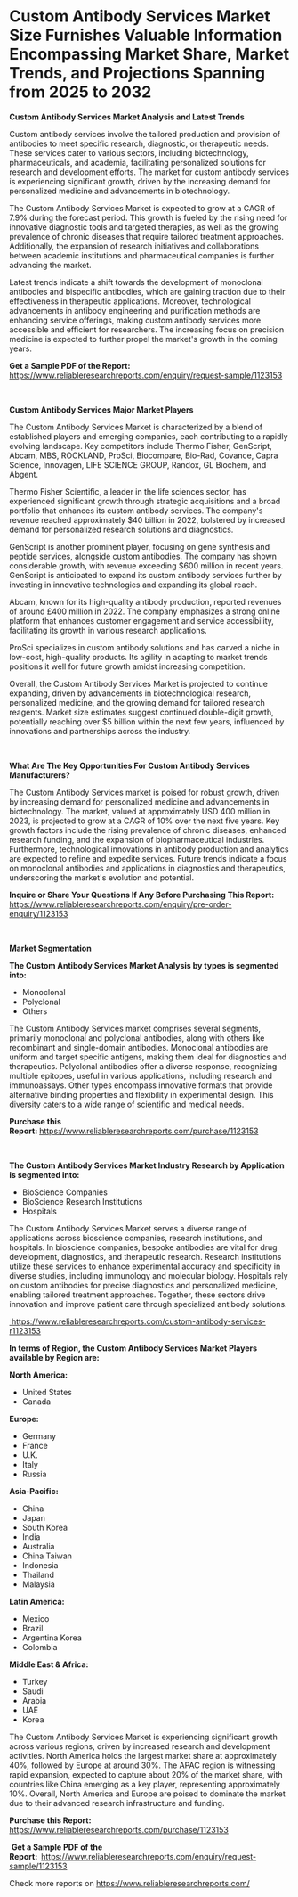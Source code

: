 <p><h1>Custom Antibody Services Market Size Furnishes Valuable Information Encompassing Market Share, Market Trends, and Projections Spanning from 2025 to 2032</h1></p><p><strong>Custom Antibody Services Market Analysis and Latest Trends</strong></p>
<p><p>Custom antibody services involve the tailored production and provision of antibodies to meet specific research, diagnostic, or therapeutic needs. These services cater to various sectors, including biotechnology, pharmaceuticals, and academia, facilitating personalized solutions for research and development efforts. The market for custom antibody services is experiencing significant growth, driven by the increasing demand for personalized medicine and advancements in biotechnology.</p><p>The Custom Antibody Services Market is expected to grow at a CAGR of 7.9% during the forecast period. This growth is fueled by the rising need for innovative diagnostic tools and targeted therapies, as well as the growing prevalence of chronic diseases that require tailored treatment approaches. Additionally, the expansion of research initiatives and collaborations between academic institutions and pharmaceutical companies is further advancing the market.</p><p>Latest trends indicate a shift towards the development of monoclonal antibodies and bispecific antibodies, which are gaining traction due to their effectiveness in therapeutic applications. Moreover, technological advancements in antibody engineering and purification methods are enhancing service offerings, making custom antibody services more accessible and efficient for researchers. The increasing focus on precision medicine is expected to further propel the market's growth in the coming years.</p></p>
<p><strong>Get a Sample PDF of the Report:&nbsp;</strong> <a href="https://www.reliableresearchreports.com/enquiry/request-sample/1123153?utm_campaign=120&utm_medium=2&utm_source=Github&utm_content=ia&utm_term=03032025&utm_id=custom-antibody-services">https://www.reliableresearchreports.com/enquiry/request-sample/1123153</a></p>
<p>&nbsp;</p>
<p><strong>Custom Antibody Services Major Market Players</strong></p>
<p><p>The Custom Antibody Services Market is characterized by a blend of established players and emerging companies, each contributing to a rapidly evolving landscape. Key competitors include Thermo Fisher, GenScript, Abcam, MBS, ROCKLAND, ProSci, Biocompare, Bio-Rad, Covance, Capra Science, Innovagen, LIFE SCIENCE GROUP, Randox, GL Biochem, and Abgent.</p><p>Thermo Fisher Scientific, a leader in the life sciences sector, has experienced significant growth through strategic acquisitions and a broad portfolio that enhances its custom antibody services. The company's revenue reached approximately $40 billion in 2022, bolstered by increased demand for personalized research solutions and diagnostics.</p><p>GenScript is another prominent player, focusing on gene synthesis and peptide services, alongside custom antibodies. The company has shown considerable growth, with revenue exceeding $600 million in recent years. GenScript is anticipated to expand its custom antibody services further by investing in innovative technologies and expanding its global reach.</p><p>Abcam, known for its high-quality antibody production, reported revenues of around £400 million in 2022. The company emphasizes a strong online platform that enhances customer engagement and service accessibility, facilitating its growth in various research applications.</p><p>ProSci specializes in custom antibody solutions and has carved a niche in low-cost, high-quality products. Its agility in adapting to market trends positions it well for future growth amidst increasing competition.</p><p>Overall, the Custom Antibody Services Market is projected to continue expanding, driven by advancements in biotechnological research, personalized medicine, and the growing demand for tailored research reagents. Market size estimates suggest continued double-digit growth, potentially reaching over $5 billion within the next few years, influenced by innovations and partnerships across the industry.</p></p>
<p>&nbsp;</p>
<p><strong>What Are The Key Opportunities For Custom Antibody Services Manufacturers?</strong></p>
<p><p>The Custom Antibody Services market is poised for robust growth, driven by increasing demand for personalized medicine and advancements in biotechnology. The market, valued at approximately USD 400 million in 2023, is projected to grow at a CAGR of 10% over the next five years. Key growth factors include the rising prevalence of chronic diseases, enhanced research funding, and the expansion of biopharmaceutical industries. Furthermore, technological innovations in antibody production and analytics are expected to refine and expedite services. Future trends indicate a focus on monoclonal antibodies and applications in diagnostics and therapeutics, underscoring the market's evolution and potential.</p></p>
<p><strong>Inquire or Share Your Questions If Any Before Purchasing This Report:</strong> <a href="https://www.reliableresearchreports.com/enquiry/pre-order-enquiry/1123153?utm_campaign=120&utm_medium=2&utm_source=Github&utm_content=ia&utm_term=03032025&utm_id=custom-antibody-services">https://www.reliableresearchreports.com/enquiry/pre-order-enquiry/1123153</a></p>
<p>&nbsp;</p>
<p><strong>Market Segmentation</strong></p>
<p><strong>The Custom Antibody Services Market Analysis by types is segmented into:</strong></p>
<p><ul><li>Monoclonal</li><li>Polyclonal</li><li>Others</li></ul></p>
<p><p>The Custom Antibody Services market comprises several segments, primarily monoclonal and polyclonal antibodies, along with others like recombinant and single-domain antibodies. Monoclonal antibodies are uniform and target specific antigens, making them ideal for diagnostics and therapeutics. Polyclonal antibodies offer a diverse response, recognizing multiple epitopes, useful in various applications, including research and immunoassays. Other types encompass innovative formats that provide alternative binding properties and flexibility in experimental design. This diversity caters to a wide range of scientific and medical needs.</p></p>
<p><strong>Purchase this Report:&nbsp;</strong><a href="https://www.reliableresearchreports.com/purchase/1123153?utm_campaign=120&utm_medium=2&utm_source=Github&utm_content=ia&utm_term=03032025&utm_id=custom-antibody-services">https://www.reliableresearchreports.com/purchase/1123153</a></p>
<p>&nbsp;</p>
<p><strong>The Custom Antibody Services Market Industry Research by Application is segmented into:</strong></p>
<p><ul><li>BioScience Companies</li><li>BioScience Research Institutions</li><li>Hospitals</li></ul></p>
<p><p>The Custom Antibody Services Market serves a diverse range of applications across bioscience companies, research institutions, and hospitals. In bioscience companies, bespoke antibodies are vital for drug development, diagnostics, and therapeutic research. Research institutions utilize these services to enhance experimental accuracy and specificity in diverse studies, including immunology and molecular biology. Hospitals rely on custom antibodies for precise diagnostics and personalized medicine, enabling tailored treatment approaches. Together, these sectors drive innovation and improve patient care through specialized antibody solutions.</p></p>
<p><a href="https://www.reliableresearchreports.com/custom-antibody-services-r1123153?utm_campaign=120&utm_medium=2&utm_source=Github&utm_content=ia&utm_term=03032025&utm_id=custom-antibody-services">&nbsp;https://www.reliableresearchreports.com/custom-antibody-services-r1123153</a></p>
<p><strong>In terms of Region, the Custom Antibody Services Market Players available by Region are:</strong></p>
<p>
    <p> <strong> North America: </strong>
        <ul>
            <li>United States</li>
            <li>Canada</li>
        </ul>
        </p> 
    <p> <strong> Europe: </strong>
        <ul>
            <li>Germany</li>
            <li>France</li>
            <li>U.K.</li>
            <li>Italy</li>
            <li>Russia</li>
        </ul>
        </p> 
    <p> <strong> Asia-Pacific: </strong>
        <ul>
            <li>China</li>
            <li>Japan</li>
            <li>South Korea</li>
            <li>India</li>
            <li>Australia</li>
            <li>China Taiwan</li>
            <li>Indonesia</li>
            <li>Thailand</li>
            <li>Malaysia</li>
        </ul>
        </p> 
    <p> <strong> Latin America: </strong>
        <ul>
            <li>Mexico</li>
            <li>Brazil</li>
            <li>Argentina Korea</li>
            <li>Colombia</li>
        </ul>
        </p> 
    <p> <strong> Middle East & Africa: </strong>
        <ul>
            <li>Turkey</li>
            <li>Saudi</li>
            <li>Arabia</li>
            <li>UAE</li>
            <li>Korea</li>
        </ul>
    </p>
    </p>
<p><p>The Custom Antibody Services Market is experiencing significant growth across various regions, driven by increased research and development activities. North America holds the largest market share at approximately 40%, followed by Europe at around 30%. The APAC region is witnessing rapid expansion, expected to capture about 20% of the market share, with countries like China emerging as a key player, representing approximately 10%. Overall, North America and Europe are poised to dominate the market due to their advanced research infrastructure and funding.</p></p>
<p><strong>Purchase this Report: </strong><a href="https://www.reliableresearchreports.com/purchase/1123153?utm_campaign=120&utm_medium=2&utm_source=Github&utm_content=ia&utm_term=03032025&utm_id=custom-antibody-services">https://www.reliableresearchreports.com/purchase/1123153</a></p>
<p>&nbsp;<strong>Get a Sample PDF of the Report:&nbsp;&nbsp;</strong><a href="https://www.reliableresearchreports.com/enquiry/request-sample/1123153?utm_campaign=120&utm_medium=2&utm_source=Github&utm_content=ia&utm_term=03032025&utm_id=custom-antibody-services">https://www.reliableresearchreports.com/enquiry/request-sample/1123153</a></p>
<p><strong></strong></p>
<p>Check more reports on <a href="https://www.reliableresearchreports.com/?utm_campaign=120&utm_medium=2&utm_source=Github&utm_content=ia&utm_term=03032025&utm_id=custom-antibody-services">https://www.reliableresearchreports.com/</a></p>
